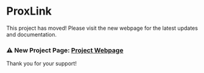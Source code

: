 # ProxLink

This project has moved! Please visit the new webpage for the latest updates and documentation.

### **⚠️ New Project Page:** [Project Webpage](https://proxlink.pages.dev/)

Thank you for your support!